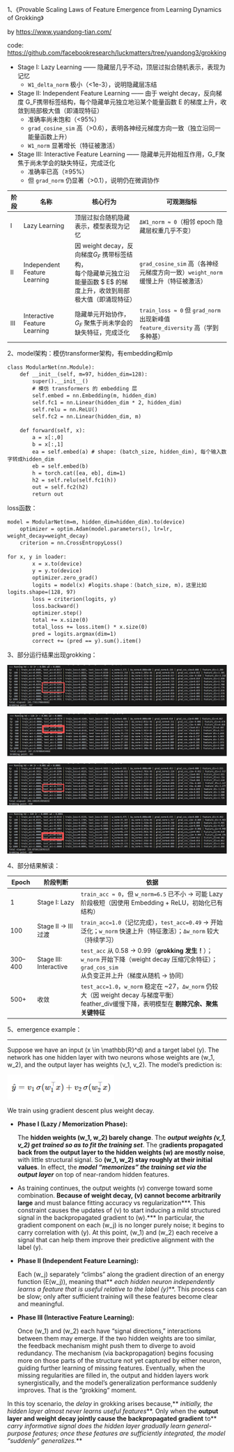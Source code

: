 1、《Provable Scaling Laws of Feature Emergence from Learning Dynamics of Grokking》

by https://www.yuandong-tian.com/

code: https://github.com/facebookresearch/luckmatters/tree/yuandong3/grokking

* Stage I: Lazy Learning —— 隐藏层几乎不动，顶层过拟合随机表示，表现为记忆
  * `W1_delta_norm` 极小（<1e-3），说明隐藏层冻结
* Stage II: Independent Feature Learning —— 由于 weight decay，反向梯度 G_F携带标签结构，每个隐藏单元独立地沿某个能量函数 E 的梯度上升，收敛到局部极大值（即涌现特征）
  * 准确率尚未饱和（<95%）
  * `grad_cosine_sim` 高（>0.6），表明各神经元梯度方向一致（独立沿同一能量函数上升）
  * `W1_norm` 显著增长（特征被激活）
* Stage III: Interactive Feature Learning —— 隐藏单元开始相互作用，G_F聚焦于尚未学会的缺失特征，完成泛化
  * 准确率已高（≥95%）
  * 但 `grad_norm` 仍显著（>0.1），说明仍在微调协作

| 阶段 | 名称                         | 核心行为                                                                                                                          | 可观测指标                                                                             |
| ---- | ---------------------------- | --------------------------------------------------------------------------------------------------------------------------------- | -------------------------------------------------------------------------------------- |
| I    | Lazy Learning                | 顶层过拟合随机隐藏表示，模型表现为记忆                                                                                            | `ΔW1_norm ≈ 0`（相邻 epoch 隐藏层权重几乎不变）                                    |
| II   | Independent Feature Learning | 因 weight decay，反向梯度$G_F$ 携带标签结构，<br />每个隐藏单元独立沿能量函数 $ E$ 的梯度上升，收敛到局部极大值（即涌现特征） | `grad_cosine_sim` 高（各神经元梯度方向一致）`weight_norm` 缓慢上升（特征被激活）   |
| III  | Interactive Feature Learning | 隐藏单元开始协作，$G_F$ 聚焦于尚未学会的缺失特征，完成泛化                                                                      | `train_loss ≈ 0` 但 `grad_norm` 出现新峰值 `feature_diversity` 高（学到多种基） |

2、model架构：模仿transformer架构，有embedding和mlp

```
class ModularNet(nn.Module):
    def __init__(self, m=97, hidden_dim=128):
        super().__init__()
        # 模仿 transformers 的 embedding 层
        self.embed = nn.Embedding(m, hidden_dim)
        self.fc1 = nn.Linear(hidden_dim * 2, hidden_dim)
        self.relu = nn.ReLU()
        self.fc2 = nn.Linear(hidden_dim, m)

    def forward(self, x):
        a = x[:,0]
        b = x[:,1]
        ea = self.embed(a) # shape: (batch_size, hidden_dim), 每个输入数字转成hidden_dim
        eb = self.embed(b)
        h = torch.cat([ea, eb], dim=1)
        h2 = self.relu(self.fc1(h))
        out = self.fc2(h2)
        return out
```

loss函数：

```
model = ModularNet(m=m, hidden_dim=hidden_dim).to(device)
    optimizer = optim.Adam(model.parameters(), lr=lr, weight_decay=weight_decay)
    criterion = nn.CrossEntropyLoss()

for x, y in loader:
        x = x.to(device)
        y = y.to(device)
        optimizer.zero_grad()
        logits = model(x) #logits.shape：(batch_size, m)，这里比如logits.shape=(128, 97)
        loss = criterion(logits, y)
        loss.backward()
        optimizer.step()
        total += x.size(0)
        total_loss += loss.item() * x.size(0)
        pred = logits.argmax(dim=1)
        correct += (pred == y).sum().item()
```

3、部分运行结果出现grokking：

![1760023383449](image/readme/1760023383449.png)

![1760023292396](image/readme/1760023292396.png)

![1760023324796](image/readme/1760023324796.png)

![1760023272784](image/readme/1760023272784.png)

4、部分结果解读：

| Epoch    | 阶段判断               | 依据                                                                                                                                                               |
| -------- | ---------------------- | ------------------------------------------------------------------------------------------------------------------------------------------------------------------ |
| 1        | Stage I: Lazy          | `train_acc ≈ 0`，但 `w_norm=6.5` 已不小 → 可能 Lazy 阶段极短（因使用 Embedding + ReLU，初始化已有结构）                                                      |
| 100      | Stage II → III 过渡   | `train_acc=1.0`（记忆完成），`test_acc=0.49` → 开始泛化；`w_norm` 快速上升（特征激活）；`Δw_norm` 较大（持续学习）                                       |
| 300–400 | Stage III: Interactive | `test_acc` 从 0.58 → 0.99（**grokking 发生！**）；`w_norm` 开始下降（weight decay 压缩冗余特征）；`grad_cos_sim` 从负变正并上升（梯度从随机 → 协同） |
| 500+     | 收敛                   | `test_acc=1.0`，`w_norm` 稳定在 ~27，`Δw_norm` 仍较大（因 weight decay 与梯度平衡）<br />feather_div缓慢下降，表明模型在 **剔除冗余、聚焦关键特征**   |



5、emergence example：

---

Suppose we have an input (x \in \mathbb{R}^d) and a target label (y). The network has one hidden layer with two neurons whose weights are (w_1, w_2), and the output layer has weights (v_1, v_2). The model’s prediction is:

![1760674284871](image/readme/1760674284871.png)

We train using gradient descent plus weight decay.

* **Phase I (Lazy / Memorization Phase):**

  The **hidden weights (w_1, w_2) barely change**. The ***output weights (v_1, v_2) get trained so as to fit the training set***. The g**radients propagated back from the output layer to the hidden weights (w) are mostly noise**, with little structural signal. So **(w_1, w_2) stay roughly at their initial values**. In effect, the ***model “memorizes” the training set via the output layer*** on top of near-random hidden features.
* As training continues, the output weights (v) converge toward some combination. **Because of weight decay, (v) cannot become arbitrarily large** and must balance fitting accuracy vs regularization***. This constraint causes the updates of (v) to start inducing a mild structured signal in the backpropagated gradient to (w).*** In particular, the gradient component on each (w_j) is no longer purely noise; it begins to carry correlation with (y). At this point, (w_1) and (w_2) each receive a signal that can help them improve their predictive alignment with the label (y).
* **Phase II (Independent Feature Learning):**

  Each (w_j) separately “climbs” along the gradient direction of an energy function (E(w_j)), meaning that** *each hidden neuron independently learns a feature that is useful relative to the label (y)***. This process can be slow; only after sufficient training will these features become clear and meaningful.
* **Phase III (Interactive Feature Learning):**

  Once (w_1) and (w_2) each have “signal directions,” interactions between them may emerge. If the two hidden weights are too similar, the feedback mechanism might push them to diverge to avoid redundancy. The mechanism (via backpropagation) begins focusing more on those parts of the structure not yet captured by either neuron, guiding further learning of missing features. Eventually, when the missing regularities are filled in, the output and hidden layers work synergistically, and the model’s generalization performance suddenly improves. That is the “grokking” moment.

In this toy scenario, the *delay* in grokking arises because,** *initially, the hidden layer almost never learns useful features***. Only when the **output layer and weight decay jointly cause the backpropagated gradient** to** *carry informative signal does the hidden layer gradually learn general-purpose features; once these features are sufficiently integrated, the model “suddenly” generalizes.***
